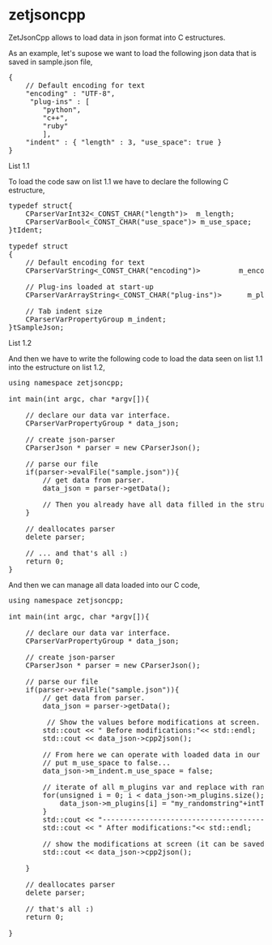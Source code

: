 # zetjsoncpp 

ZetJsonCpp allows to load data in json format into C estructures. 

As an example, let's supose we want to load the following json data that is saved in sample.json file,

<pre lang="javascript">
{
    // Default encoding for text
    "encoding" : "UTF-8",
     "plug-ins" : [
        "python",
        "c++",
        "ruby"
        ],
    "indent" : { "length" : 3, "use_space": true }
}
</pre>

List 1.1

To load the code saw on list 1.1 we have to declare the following C estructure,

<pre lang="c++">
typedef struct{
    CParserVarInt32<_CONST_CHAR("length")>  m_length;
    CParserVarBool<_CONST_CHAR("use_space")> m_use_space;
}tIdent;

typedef struct
{
    // Default encoding for text
    CParserVarString<_CONST_CHAR("encoding")>         m_encoding;
    
    // Plug-ins loaded at start-up
    CParserVarArrayString<_CONST_CHAR("plug-ins")>      m_plugins;
        
    // Tab indent size
    CParserVarPropertyGroup<tIdent,_CONST_CHAR("indent")> m_indent;
}tSampleJson;
</pre>

List 1.2

And then we have to write the following code to load the data seen on list 1.1 into the estructure on list 1.2,

<pre lang="c++">
using namespace zetjsoncpp;

int main(int argc, char *argv[]){

    // declare our data var interface.
    CParserVarPropertyGroup<tSampleJson> * data_json;

    // create json-parser
    CParserJson<tSampleJson> * parser = new CParserJson<tSampleJson>();

    // parse our file
    if(parser->evalFile("sample.json")){
        // get data from parser.
        data_json = parser->getData();
  
        // Then you already have all data filled in the struct data_json :)
    }
    
    // deallocates parser
    delete parser;

    // ... and that's all :)
    return 0;
}
</pre>

And then we can manage all data loaded into our C code,

<pre lang="c++">
using namespace zetjsoncpp;

int main(int argc, char *argv[]){

    // declare our data var interface.
    CParserVarPropertyGroup<tSampleJson> * data_json;

    // create json-parser
    CParserJson<tSampleJson> * parser = new CParserJson<tSampleJson>();

    // parse our file
    if(parser->evalFile("sample.json")){
        // get data from parser.
        data_json = parser->getData();

         // Show the values before modifications at screen.
        std::cout << " Before modifications:"<< std::endl;
        std::cout << data_json->cpp2json();       

        // From here we can operate with loaded data in our program using c++ operators
        // put m_use_space to false...
        data_json->m_indent.m_use_space = false;

        // iterate of all m_plugins var and replace with random strings...
        for(unsigned i = 0; i < data_json->m_plugins.size(); i++) {
            data_json->m_plugins[i] = "my_randomstring"+intToString(i+1);
        }
        std::cout << "---------------------------------------------------" << std::endl;
        std::cout << " After modifications:"<< std::endl;
               
        // show the modifications at screen (it can be saved in file too)
        std::cout << data_json->cpp2json();

    }
    
    // deallocates parser
    delete parser;

    // that's all :)
    return 0;

}
</pre>


